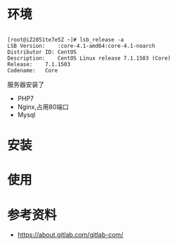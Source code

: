 # 环境

```shell

[root@iZ2851te7e5Z ~]# lsb_release -a
LSB Version:	:core-4.1-amd64:core-4.1-noarch
Distributor ID:	CentOS
Description:	CentOS Linux release 7.1.1503 (Core)
Release:	7.1.1503
Codename:	Core

```

服务器安装了

- PHP7
- Nginx,占用80端口
- Mysql

# 安装

# 使用

# 参考资料

- https://about.gitlab.com/gitlab-com/